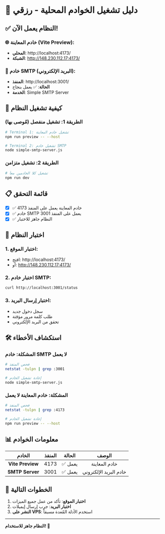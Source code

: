 # 🚀 دليل تشغيل الخوادم المحلية - رزقي

## ✅ النظام يعمل الآن!

### 🌐 **خادم المعاينة (Vite Preview):**
- **المحلي**: http://localhost:4173/
- **الشبكة**: http://148.230.112.17:4173/

### 📧 **خادم SMTP (البريد الإلكتروني):**
- **المنفذ**: http://localhost:3001/
- **الحالة**: ✅ يعمل بنجاح
- **الخدمة**: Simple SMTP Server

## 🔧 كيفية تشغيل النظام

### **الطريقة 1: تشغيل منفصل (مُوصى بها)**

```bash
# Terminal 1: تشغيل خادم المعاينة
npm run preview -- --host

# Terminal 2: تشغيل خادم SMTP
node simple-smtp-server.js
```

### **الطريقة 2: تشغيل متزامن**

```bash
# تشغيل كلا الخادمين معاً
npm run dev
```

## 📋 قائمة التحقق

- [x] ✅ خادم المعاينة يعمل على المنفذ 4173
- [x] ✅ خادم SMTP يعمل على المنفذ 3001
- [x] ✅ النظام جاهز للاختبار

## 🧪 اختبار النظام

### **1. اختبار الموقع:**
- افتح: http://localhost:4173/
- أو: http://148.230.112.17:4173/

### **2. اختبار خادم SMTP:**
```bash
curl http://localhost:3001/status
```

### **3. اختبار إرسال البريد:**
- سجل دخول جديد
- طلب كلمة مرور مؤقتة
- تحقق من البريد الإلكتروني

## 🛠️ استكشاف الأخطاء

### **المشكلة: خادم SMTP لا يعمل**
```bash
# فحص المنفذ
netstat -tulpn | grep :3001

# إعادة تشغيل الخادم
node simple-smtp-server.js
```

### **المشكلة: خادم المعاينة لا يعمل**
```bash
# فحص المنفذ
netstat -tulpn | grep :4173

# إعادة تشغيل الخادم
npm run preview -- --host
```

## 📊 معلومات الخوادم

| الخادم | المنفذ | الحالة | الوصف |
|:---:|:---:|:---:|:---:|
| **Vite Preview** | 4173 | ✅ يعمل | خادم المعاينة |
| **SMTP Server** | 3001 | ✅ يعمل | خادم البريد الإلكتروني |

## 🎯 الخطوات التالية

1. **اختبار الموقع**: تأكد من عمل جميع الميزات
2. **اختبار البريد**: جرب إرسال إيميلات
3. **النشر على VPS**: استخدم الأدلة المُعدة مسبقاً

---

**النظام جاهز للاستخدام! 🚀**
